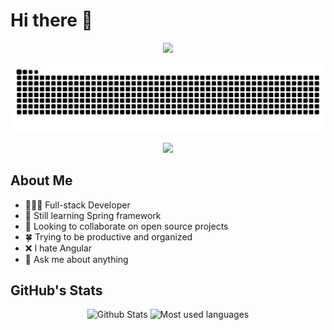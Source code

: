 # Hi there 👋

<p align="center">
    <a href="https://github.com/chetra-seng"><img src="https://readme-typing-svg.demolab.com?font=Fira+Code&weight=600&size=30&duration=4000&pause=750&color=39FF14&center=true&vCenter=true&width=500&lines=Latest+Contributions;%24+sudo+apt-get+update;%24+sudo+apt-get+upgrade"></a>
</p>
<picture>
  <source media="(prefers-color-scheme: dark)" srcset="https://raw.githubusercontent.com/chetra-seng/chetra-seng/outputs/github-contribution-grid-snake-dark.svg">
  <source media="(prefers-color-scheme: light)" srcset="https://raw.githubusercontent.com/chetra-seng/chetra-seng/outputs/github-contribution-grid-snake.svg">
  <img alt="Github contribution grid snake animation" src="https://raw.githubusercontent.com/chetra-seng/chetra-seng/outputs/github-contribution-grid-snake-dark.svg">
</picture>

<p align="center">
    <a href="https://github.com/chetra-seng"><img src="https://komarev.com/ghpvc/?username=chetra-seng"><a/>
</p>

## About Me

- 👨🏻‍💻 Full-stack Developer
- 🌱 Still learning Spring framework
- 👯 Looking to collaborate on open source projects
- 🍀 Trying to be productive and organized
- ❌ I hate Angular
- 💬 Ask me about anything

## GitHub's Stats

<p align="center">
    <picture style="width: 45%;">
        <source media="(prefers-color-scheme: dark)" srcset="https://github-readme-stats-gules-gamma-14.vercel.app/api?username=chetra-seng&theme=aura">
        <source media="(prefers-color-scheme: light)" srcset="https://github-readme-stats-gules-gamma-14.vercel.app/api?username=chetra-seng&theme=aura">
        <img style="height: 12rem" alt="Github Stats" src="https://github-readme-stats-gules-gamma-14.vercel.app/api?username=chetra-seng&theme=aura">
    </picture>
    <img style="height: 12rem; width: 45%;" alt="Most used languages" src="https://github-readme-stats-gules-gamma-14.vercel.app/api/top-langs/?username=chetra-seng&hide=html,css,less,cmake,php,blade,scss,c%2B%2B&layout=compact&langs_count=6&hide_title=true&theme=aura">
</p>
